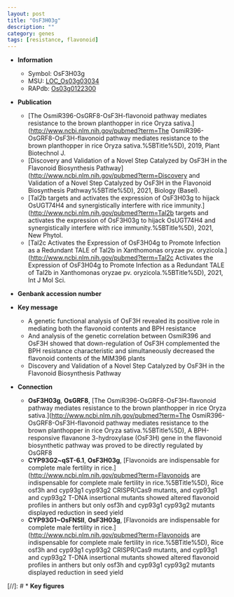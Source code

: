 ```yaml
---
layout: post
title: "OsF3H03g"
description: ""
category: genes
tags: [resistance, flavonoid]
---
```


* **Information**  
    + Symbol: OsF3H03g  
    + MSU: [LOC_Os03g03034](http://rice.uga.edu/cgi-bin/ORF_infopage.cgi?orf=LOC_Os03g03034)  
    + RAPdb: [Os03g0122300](http://rapdb.dna.affrc.go.jp/viewer/gbrowse_details/irgsp1?name=Os03g0122300)  

* **Publication**  
    + [The OsmiR396-OsGRF8-OsF3H-flavonoid pathway mediates resistance to the brown planthopper in rice Oryza sativa.](http://www.ncbi.nlm.nih.gov/pubmed?term=The OsmiR396-OsGRF8-OsF3H-flavonoid pathway mediates resistance to the brown planthopper in rice Oryza sativa.%5BTitle%5D), 2019, Plant Biotechnol J.
    + [Discovery and Validation of a Novel Step Catalyzed by OsF3H in the Flavonoid Biosynthesis Pathway](http://www.ncbi.nlm.nih.gov/pubmed?term=Discovery and Validation of a Novel Step Catalyzed by OsF3H in the Flavonoid Biosynthesis Pathway%5BTitle%5D), 2021, Biology (Basel).
    + [Tal2b targets and activates the expression of OsF3H03g to hijack OsUGT74H4 and synergistically interfere with rice immunity.](http://www.ncbi.nlm.nih.gov/pubmed?term=Tal2b targets and activates the expression of OsF3H03g to hijack OsUGT74H4 and synergistically interfere with rice immunity.%5BTitle%5D), 2021, New Phytol.
    + [Tal2c Activates the Expression of OsF3H04g to Promote Infection as a Redundant TALE of Tal2b in Xanthomonas oryzae pv. oryzicola.](http://www.ncbi.nlm.nih.gov/pubmed?term=Tal2c Activates the Expression of OsF3H04g to Promote Infection as a Redundant TALE of Tal2b in Xanthomonas oryzae pv. oryzicola.%5BTitle%5D), 2021, Int J Mol Sci.

* **Genbank accession number**  

* **Key message**  
    + A genetic functional analysis of OsF3H revealed its positive role in mediating both the flavonoid contents and BPH resistance
    + And analysis of the genetic correlation between OsmiR396 and OsF3H showed that down-regulation of OsF3H complemented the BPH resistance characteristic and simultaneously decreased the flavonoid contents of the MIM396 plants
    + Discovery and Validation of a Novel Step Catalyzed by OsF3H in the Flavonoid Biosynthesis Pathway

* **Connection**  
    + __OsF3H03g__, __OsGRF8__, [The OsmiR396-OsGRF8-OsF3H-flavonoid pathway mediates resistance to the brown planthopper in rice Oryza sativa.](http://www.ncbi.nlm.nih.gov/pubmed?term=The OsmiR396-OsGRF8-OsF3H-flavonoid pathway mediates resistance to the brown planthopper in rice Oryza sativa.%5BTitle%5D),  A BPH-responsive flavanone 3-hydroxylase (OsF3H) gene in the flavonoid biosynthetic pathway was proved to be directly regulated by OsGRF8
    + __CYP93G2~qST-6.1__, __OsF3H03g__, [Flavonoids are indispensable for complete male fertility in rice.](http://www.ncbi.nlm.nih.gov/pubmed?term=Flavonoids are indispensable for complete male fertility in rice.%5BTitle%5D),  Rice osf3h and cyp93g1 cyp93g2 CRISPR/Cas9 mutants, and cyp93g1 and cyp93g2 T-DNA insertional mutants showed altered flavonoid profiles in anthers but only osf3h and cyp93g1 cyp93g2 mutants displayed reduction in seed yield
    + __CYP93G1~OsFNSII__, __OsF3H03g__, [Flavonoids are indispensable for complete male fertility in rice.](http://www.ncbi.nlm.nih.gov/pubmed?term=Flavonoids are indispensable for complete male fertility in rice.%5BTitle%5D),  Rice osf3h and cyp93g1 cyp93g2 CRISPR/Cas9 mutants, and cyp93g1 and cyp93g2 T-DNA insertional mutants showed altered flavonoid profiles in anthers but only osf3h and cyp93g1 cyp93g2 mutants displayed reduction in seed yield

[//]: # * **Key figures**  


